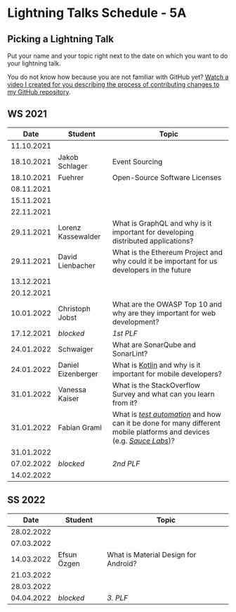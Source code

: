 # Lightning Talks Schedule - 5A

## Picking a Lightning Talk

Put your name and your topic right next to the date on which you want to do your lightning talk.

You do not know how because you are not familiar with GitHub yet? [Watch a video I created for you describing the process of contributing changes to my GitHub repository](https://youtu.be/mBprBD16P3g).

## WS 2021

| Date       | Student | Topic |
| ---------- | ------- | ----- |
| 11.10.2021 |         |       |
| 18.10.2021 | Jakob Schlager | Event Sourcing |
| 18.10.2021 | Fuehrer | Open-Source Software Licenses |
| 08.11.2021 |         |       |
| 15.11.2021 |         |       |
| 22.11.2021 |         |       |
| 29.11.2021 | Lorenz Kassewalder | What is GraphQL and why is it important for developing distributed applications? |
| 29.11.2021 | David Lienbacher | What is the Ethereum Project and why could it be important for us developers in the future |
| 13.12.2021 |         |       |
| 20.12.2021 |         |       |
| 10.01.2022 | Christoph Jobst | What are the OWASP Top 10 and why are they important for web development? |
| 17.12.2021 | *blocked* | *1st PLF* |
| 24.01.2022 |Schwaiger| What are SonarQube and SonarLint?|
| 24.01.2022 | Daniel Eizenberger | What is [Kotlin](https://kotlinlang.org/) and why is it important for mobile developers? |
| 31.01.2022 | Vanessa Kaiser | What is the StackOverflow Survey and what can you learn from it? |
| 31.01.2022 | Fabian Graml  |  What is [_test automation_](https://en.wikipedia.org/wiki/Test_automation) and how can it be done for many different mobile platforms and devices (e.g. [_Sauce Labs_](https://saucelabs.com/))?     |
| 31.01.2022 |         |       |
| 07.02.2022 | *blocked* | *2nd PLF* |
| 14.02.2022 |         |       |

## SS 2022

| Date       | Student | Topic |
| ---------- | ------- | ----- |
| 28.02.2022 |         |       |
| 07.03.2022 |         |       |
| 14.03.2022 | Efsun Özgen | What is Material Design for Android? |
| 21.03.2022 |         |       |
| 28.03.2022 |         |       |
| 04.04.2022 | *blocked* | *3. PLF* |
